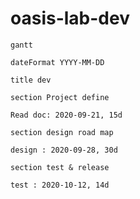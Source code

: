 # oasis-lab-dev


```mermaid
gantt

dateFormat YYYY-MM-DD

title dev 

section Project define

Read doc: 2020-09-21, 15d

section design road map

design : 2020-09-28, 30d

section test & release

test : 2020-10-12, 14d

```

